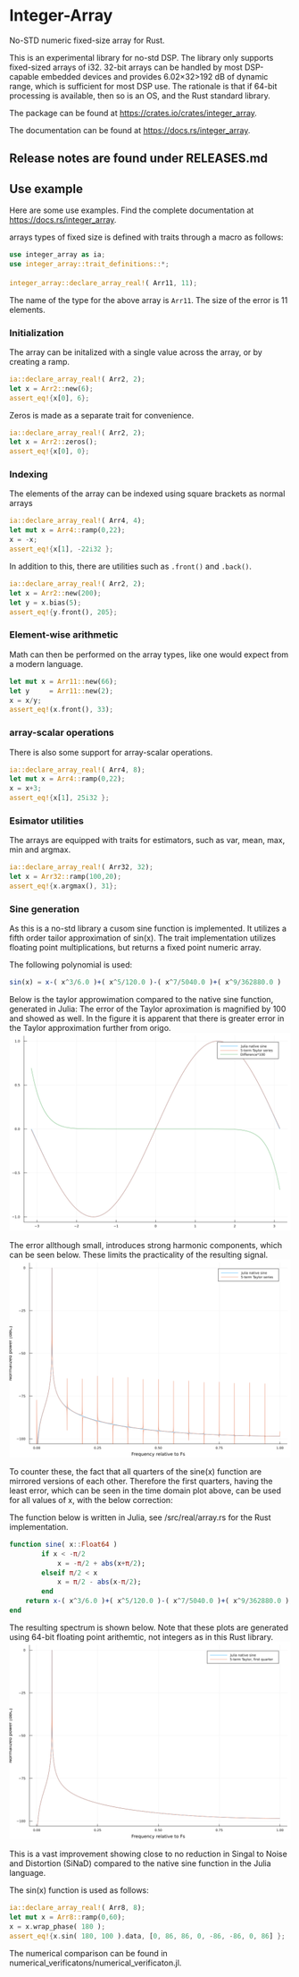 # Integer-Array
No-STD numeric fixed-size array for Rust.

This is an experimental library for no-std DSP.
The library only supports fixed-sized arrays of i32.
32-bit arrays can be handled by most DSP-capable embedded devices and provides 6.02×32>192 dB of dynamic range, which is sufficient for most DSP use.
The rationale is that if 64-bit processing is available, then so is an OS, and the Rust standard library. 

The package can be found at https://crates.io/crates/integer_array.

The documentation can be found at https://docs.rs/integer_array.

## Release notes are found under RELEASES.md

## Use example
Here are some use examples. Find the complete documentation at https://docs.rs/integer_array.

arrays types of fixed size is defined with traits through a macro as follows:
```rust
use integer_array as ia;
use integer_array::trait_definitions::*;

integer_array::declare_array_real!( Arr11, 11);
```
The name of the type for the above array is `Arr11`. The size of the error is 11 elements.

### Initialization
The array can be initalized with a single value across the array, or by creating a ramp.
```rust
ia::declare_array_real!( Arr2, 2);
let x = Arr2::new(6);
assert_eq!{x[0], 6};
```

Zeros is made as a separate trait for convenience.
```rust
ia::declare_array_real!( Arr2, 2);
let x = Arr2::zeros();
assert_eq!{x[0], 0};
```

### Indexing
The elements of the array can be indexed using square brackets as normal arrays
```rust
ia::declare_array_real!( Arr4, 4);
let mut x = Arr4::ramp(0,22);
x = -x;
assert_eq!{x[1], -22i32 };
```

In addition to this, there are utilities such as `.front()` and `.back()`.
```rust
ia::declare_array_real!( Arr2, 2);
let x = Arr2::new(200);
let y = x.bias(5);
assert_eq!{y.front(), 205};
```

### Element-wise arithmetic
Math can then be performed on the array types, like one would expect from a modern language.
```rust
let mut x = Arr11::new(66);
let y     = Arr11::new(2);
x = x/y;
assert_eq!(x.front(), 33);
```
### array-scalar operations
There is also some support for array-scalar operations.
```rust
ia::declare_array_real!( Arr4, 8);
let mut x = Arr4::ramp(0,22);
x = x+3;
assert_eq!{x[1], 25i32 };
```
### Esimator utilities
The arrays are equipped with traits for estimators, such as var, mean, max, min and argmax.
```rust
ia::declare_array_real!( Arr32, 32);
let x = Arr32::ramp(100,20);
assert_eq!{x.argmax(), 31};
```

### Sine generation
As this is a no-std library a cusom sine function is implemented. It utilizes a fifth order tailor approximation of sin(x). The trait implementation utilizes floating point multiplications, but returns a fixed point numeric array.

The following polynomial is used:
```julia
sin(x) = x-( x^3/6.0 )+( x^5/120.0 )-( x^7/5040.0 )+( x^9/362880.0 )
```

Below is the taylor approwimation compared to the native sine function, generated in Julia:
The error of the Taylor aproximation is magnified by 100 and showed as well. In the figure it is apparent that there is greater error in the Taylor approximation further from origo.
![Image](numerical_verificatons/figures/sin/time_domain_sinx.png?raw=true)

The error allthough small, introduces strong harmonic components, which can be seen below. These limits the practicality of the resulting signal.
![Image](numerical_verificatons/figures/sin/frequency_domain_sinx.png?raw=true)

To counter these, the fact that all quarters of the sine(x) function are mirrored versions of each other. Therefore the first quarters, having the least error, which can be seen in the time domain plot above, can be used for all values of x, with the below correction:

The function below is written in Julia, see /src/real/array.rs for the Rust implementation.
```julia
function sine( x::Float64 ) 
        if x < -π/2
            x = -π/2 + abs(x+π/2);
        elseif π/2 < x
            x = π/2 - abs(x-π/2);
        end
    return x-( x^3/6.0 )+( x^5/120.0 )-( x^7/5040.0 )+( x^9/362880.0 );
end
```

The resulting spectrum is shown below. Note that these plots are generated using 64-bit floating point arithemtic, not integers as in this Rust library.
![Image](numerical_verificatons/figures/sin/taylor_sine_comparison.png?raw=true)

This is a vast improvement showing close to no reduction in Singal to Noise and Distortion (SiNaD) compared to the native sine function in the Julia language.

The sin(x) function is used as follows:
```rust
ia::declare_array_real!( Arr8, 8);
let mut x = Arr8::ramp(0,60);
x = x.wrap_phase( 180 );
assert_eq!{x.sin( 180, 100 ).data, [0, 86, 86, 0, -86, -86, 0, 86] };
```

The numerical comparison can be found in numerical_verificatons/numerical_verificaton.jl.